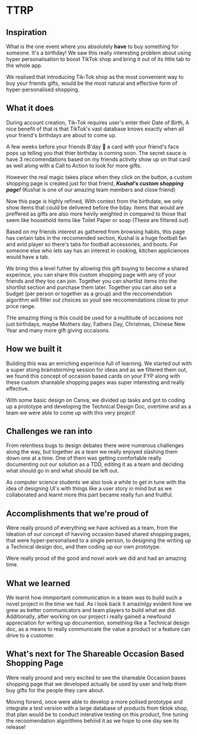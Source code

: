 # TTRP
## Inspiration
What is the one event where you absolutely **have** to buy something for someone. It's a birthday! We saw this really interesting problem about using hyper personalisation to boost TikTok shop and bring it out of its little tab to the whole app.

We realised that introducing Tik-Tok shop as the most convenient way to buy your friends gifts, would be the most natural and effective form of hyper-personalised shopping.

## What it does
During account creation, Tik-Tok requires user's enter their Date of Birth, A nice benefit of that is that TikTok's vast database knows exactly when all your friend's birthdays are about to come up.

A few weeks before your friends B'day 🎉 a card with your friend's face pops up telling you that thier birthday is coming soon. The secret sauce is have 3 reccomendations based on my friends activity show up on that card as well along with a Call to Action to look for more gifts.

However the real magic takes place when they click on the button, a custom shopping page is created just for that friend, _**Kushal's custom shopping page!**_ (Kushal is one of our amazing team members and close friend)

Now this page is highly refined, With context from the birthdate, we only show items that could be delivered before the bday. Items that would are preffered as gifts are also more hevily weighted in compared to those that seem like household items like Toilet Paper or soap (These are filtered out)

Based on my friends interest as gathered from browsing habits, this page has certain tabs in the reccomended section, Kushal is a huge football fan and avid player so there's tabs for football accessories, and boots. For someone else who lets say has an interest in cooking, kitchen appliciences would have a tab.

We bring this a level futher by allowing this gift buying to become a shared experince, you can share this custom shopping page with any of your friends and they too can join. Together you can shortlist items into the shortlist section and purchase them later. Together you can also set a budget (per person or together as a group) and the reccomendation algorithm will filter out choices so youll see reccomendations close to your price range.

THe amazing thing is this could be used for a multitude of occasions not just birthdays, maybe Mothers day, Fathers Day, Christmas, Chinese New Year and many more gift giving occaisons.

## How we built it
Building this was an enriching experince full of learning. We started out with a super stong brainstorming session for ideas and as we filtered them out, we found this concept of occasion based cards on your FYP along with these custom shareable shopping pages was super interesting and really effective.

With some basic design on Canva, we divided up tasks and got to coding up a prototype and developing the Technical Design Doc, overtime and as a team we were able to come up with this very project!

## Challenges we ran into
From relentless bugs to design debates there were numerous challenges along the way, but together as a team we really enjoyed slashing them down one at a time. One of them was getting comfortable really documenting out our solution as a TDD, editing it as a team and deciding what should go in and what should be left out.

As computer science students we also took a while to get in tune with the idea of designing UI's with things like a user story in mind but as we collaborated and learnt more this part became really fun and fruitful.

## Accomplishments that we're proud of
Were really pround of everything we have achived as a team, from the Ideation of our concept of havving occasion based shared shopping pages, that were hyper-personalised to a single person, to designing the writing up a Technical design doc, and then coding up our own prototype.

Were really proud of the good and novel work we did and had an amazing time.

## What we learned
We learnt how immportant communication in a team was to build such a novel project in the time we had. As i look back it amazinlgy evident how we grew as better communicators and team players to build what we did. Additionally, after working on our project i really gained a newfound appreciation for writing up documention, something like a Technical design doc, as a means to really communicate the value a product or a feature can drive to a customer.

## What's next for The Shareable Occasion Based Shopping Page
Were really pround and very excited to see the shareable Occasion bases shopping page that we developed actually be used by user and help them buy gifts for the people they care about.

Moving forwrd, once were able to develop a more polised prototype and integrate a test version with a large database of products from tiktok shop, that plan would be to conduct interative testing on this product, fine tuning the recoomendation algorithms behind it as we hope to one day see its release!
